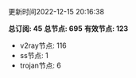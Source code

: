 更新时间2022-12-15 20:16:38

**总订阅: 45**
**总节点: 695**
**有效节点: 123**
- v2ray节点: 116
- ss节点: 1
- trojan节点: 6
